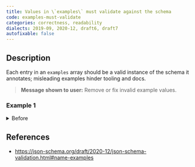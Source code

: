 ```yaml
---
title: Values in \`examples\` must validate against the schema
code: examples-must-validate
categories: correctness, readability
dialects: 2019-09, 2020-12, draft6, draft7
autofixable: false
---
```


## Description
Each entry in an `examples` array should be a valid instance of the schema it annotates; misleading examples hinder tooling and docs.

> **Message shown to user:**
> Remove or fix invalid example values.

### Example 1
<details><summary>Before</summary>

```json
{
  "$schema": "https://json-schema.org/draft/2020-12/schema",
  "examples": [
    "not-an-integer"
  ],
  "type": "integer"
}
```
</details>

## References
* <https://json-schema.org/draft/2020-12/json-schema-validation.html#name-examples>
